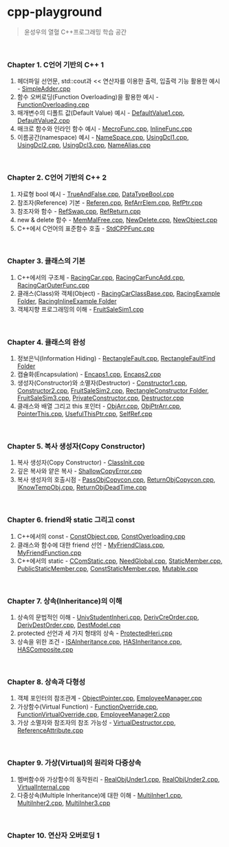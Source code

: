 # cpp-playground
> 윤성우의 열혈 C++프로그래밍 학습 공간
<br/> 

### Chapter 1. C언어 기반의 C++ 1
1. 헤더파일 선언문, std::cout과 << 연산자를 이용한 출력, 입출력 기능 활용한 예시 - [SimpleAdder.cpp](https://github.com/je-s0n/cpp-playground/blob/main/cp1/SimpleAdder.cpp)
2. 함수 오버로딩(Function Overloading)을 활용한 예시 - [FunctionOverloading.cpp](https://github.com/je-s0n/cpp-playground/blob/main/cp1/FunctionOverloading.cpp)
3. 매개변수의 디폴트 값(Default Value) 예시 - [DefaultValue1.cpp](https://github.com/je-s0n/cpp-playground/blob/main/cp1/DefaultValue1.cpp), [DefaultValue2.cpp](https://github.com/je-s0n/cpp-playground/blob/main/cp1/DefaultValue2.cpp)
4. 매크로 함수와 인라인 함수 예시 - [MecroFunc.cpp](https://github.com/je-s0n/cpp-playground/blob/main/cp1/MecroFunc.cpp), [InlineFunc.cpp](https://github.com/je-s0n/cpp-playground/blob/main/cp1/InlineFunc.cpp)
5. 이름공간(namespace) 예시 - [NameSpace.cpp](https://github.com/je-s0n/cpp-playground/blob/main/cp1/NameSpace.cpp), [UsingDcl1.cpp](https://github.com/je-s0n/cpp-playground/blob/main/cp1/UsingDcl1.cpp), [UsingDcl2.cpp](https://github.com/je-s0n/cpp-playground/blob/main/cp1/UsingDcl2.cpp), [UsingDcl3.cpp](https://github.com/je-s0n/cpp-playground/blob/main/cp1/UsingDcl3.cpp), [NameAlias.cpp](https://github.com/je-s0n/cpp-playground/blob/main/cp1/NameAlias.cpp)
<br/>

### Chapter 2. C언어 기반의 C++ 2
1. 자료형 bool 예시 - [TrueAndFalse.cpp](https://github.com/je-s0n/cpp-playground/blob/main/cp2/TrueAndFalse.cpp), [DataTypeBool.cpp](https://github.com/je-s0n/cpp-playground/blob/main/cp2/DataTypeBool.cpp)
2. 참조자(Reference) 기본 - [Referen.cpp](https://github.com/je-s0n/cpp-playground/blob/main/cp2/Referen.cpp), [RefArrElem.cpp](https://github.com/je-s0n/cpp-playground/blob/main/cp2/RefArrElem.cpp), [RefPtr.cpp](https://github.com/je-s0n/cpp-playground/blob/main/cp2/RefPtr.cpp)
3. 참조자와 함수 - [RefSwap.cpp](https://github.com/je-s0n/cpp-playground/blob/main/cp2/RefSwap.cpp), [RefReturn.cpp](https://github.com/je-s0n/cpp-playground/blob/main/cp2/RefReturn.cpp)
4. new & delete 함수 - [MemMalFree.cpp](https://github.com/je-s0n/cpp-playground/blob/main/cp2/MemMalFree.cpp), [NewDelete.cpp](https://github.com/je-s0n/cpp-playground/blob/main/cp2/NewDelete.cpp), [NewObject.cpp](https://github.com/je-s0n/cpp-playground/blob/main/cp2/NewObject.cpp)
5. C++에서 C언어의 표준함수 호출 - [StdCPPFunc.cpp](https://github.com/je-s0n/cpp-playground/blob/main/cp2/StdCPPFunc.cpp)
<br/>

### Chapter 3. 클래스의 기본
1) C++에서의 구조체 - [RacingCar.cpp](https://github.com/je-s0n/cpp-playground/blob/main/cp3/RacingCar.cpp), [RacingCarFuncAdd.cpp](https://github.com/je-s0n/cpp-playground/blob/main/cp3/RacingCarFuncAdd.cpp), [RacingCarOuterFunc.cpp](https://github.com/je-s0n/cpp-playground/blob/main/cp3/RacingCarOuterFunc.cpp)
2) 클래스(Class)와 객체(Object) - [RacingCarClassBase.cpp](https://github.com/je-s0n/cpp-playground/blob/main/cp3/RacingCarClassBase.cpp), [RacingExample Folder](https://github.com/je-s0n/cpp-playground/tree/main/cp3/RacingExample), [RacingInlineExample Folder](https://github.com/je-s0n/cpp-playground/tree/main/cp3/RacingInlineExample)
3) 객체지향 프로그래밍의 이해 - [FruitSaleSim1.cpp](https://github.com/je-s0n/cpp-playground/blob/main/cp3/FruitSaleSim1.cpp)
<br/>

### Chapter 4. 클래스의 완성
1) 정보은닉(Information Hiding) - [RectangleFault.cpp](https://github.com/je-s0n/cpp-playground/blob/main/cp4/RectangleFault.cpp), [RectangleFaultFind Folder](https://github.com/je-s0n/cpp-playground/tree/main/cp4/RectangleFaultFind)
2) 캡슐화(Encapsulation) - [Encaps1.cpp](https://github.com/je-s0n/cpp-playground/blob/main/cp4/Encaps1.cpp), [Encaps2.cpp](https://github.com/je-s0n/cpp-playground/blob/main/cp4/Encaps2.cpp)
3) 생성자(Constructor)와 소멸자(Destructor) - [Constructor1.cpp](https://github.com/je-s0n/cpp-playground/blob/main/cp4/Constructor1.cpp), [Constructor2.cpp](https://github.com/je-s0n/cpp-playground/blob/main/cp4/Constructor2.cpp), [FruitSaleSim2.cpp](https://github.com/je-s0n/cpp-playground/blob/main/cp4/FruitSaleSim2.cpp), [RectangleConstructor Folder](https://github.com/je-s0n/cpp-playground/tree/main/cp4/RectangleConstructor), [FruitSaleSim3.cpp](https://github.com/je-s0n/cpp-playground/blob/main/cp4/FruitSaleSim3.cpp), [PrivateConstructor.cpp](https://github.com/je-s0n/cpp-playground/blob/main/cp4/PrivateConstructor.cpp), [Destructor.cpp](https://github.com/je-s0n/cpp-playground/blob/main/cp4/Destructor.cpp)
4) 클래스와 배열 그리고 this 포인터 - [ObjArr.cpp](https://github.com/je-s0n/cpp-playground/blob/main/cp4/ObjArr.cpp), [ObjPtrArr.cpp](https://github.com/je-s0n/cpp-playground/blob/main/cp4/ObjPtrArr.cpp), [PointerThis.cpp](https://github.com/je-s0n/cpp-playground/blob/main/cp4/PointerThis.cpp), [UsefulThisPtr.cpp](https://github.com/je-s0n/cpp-playground/blob/main/cp4/UsefulThisPtr.cpp), [SelfRef.cpp](https://github.com/je-s0n/cpp-playground/blob/main/cp4/SelfRef.cpp)
<br/>

### Chapter 5. 복사 생성자(Copy Constructor)
1) 복사 생성자(Copy Constructor) - [ClassInit.cpp](https://github.com/je-s0n/cpp-playground/blob/main/cp5/ClassInit.cpp)
2) 깊은 복사와 얕은 복사 - [ShallowCopyError.cpp](https://github.com/je-s0n/cpp-playground/blob/main/cp5/ShallowCopyError.cpp)
3) 복사 생성자의 호출시점 - [PassObjCopycon.cpp](https://github.com/je-s0n/cpp-playground/blob/main/cp5/PassObjCopycon.cpp), [ReturnObjCopycon.cpp](https://github.com/je-s0n/cpp-playground/blob/main/cp5/ReturnObjCopycon.cpp), [IKnowTempObj.cpp](https://github.com/je-s0n/cpp-playground/blob/main/cp5/IKnowTempObj.cpp), [ReturnObjDeadTime.cpp](https://github.com/je-s0n/cpp-playground/blob/main/cp5/ReturnObjDeadTime.cpp) 
<br/>

### Chapter 6. friend와 static 그리고 const
1) C++에서의 const - [ConstObject.cpp](https://github.com/je-s0n/cpp-playground/blob/main/cp6/ConstObject.cpp), [ConstOverloading.cpp](https://github.com/je-s0n/cpp-playground/blob/main/cp6/ConstOverloading.cpp)
2) 클래스와 함수에 대한 friend 선언 - [MyFriendClass.cpp](https://github.com/je-s0n/cpp-playground/blob/main/cp6/MyFriendClass.cpp), [MyFriendFunction.cpp](https://github.com/je-s0n/cpp-playground/blob/main/cp6/MyFriendFunction.cpp)
3) C++에서의 static - [CComStatic.cpp](https://github.com/je-s0n/cpp-playground/blob/main/cp6/CComStatic.cpp), [NeedGlobal.cpp](https://github.com/je-s0n/cpp-playground/blob/main/cp6/NeedGlobal.cpp), [StaticMember.cpp](https://github.com/je-s0n/cpp-playground/blob/main/cp6/StaticMember.cpp), [PublicStaticMember.cpp](https://github.com/je-s0n/cpp-playground/blob/main/cp6/PublicStaticMember.cpp), [ConstStaticMember.cpp](https://github.com/je-s0n/cpp-playground/blob/main/cp6/ConstStaticMember.cpp), [Mutable.cpp](https://github.com/je-s0n/cpp-playground/blob/main/cp6/Mutable.cpp)
<br/>

### Chapter 7. 상속(Inheritance)의 이해
1) 상속의 문법적인 이해 - [UnivStudentInheri.cpp](https://github.com/je-s0n/cpp-playground/blob/main/cp7/UnivStudentInheri.cpp), [DerivCreOrder.cpp](https://github.com/je-s0n/cpp-playground/blob/main/cp7/DerivCreOrder.cpp), [DerivDestOrder.cpp](https://github.com/je-s0n/cpp-playground/blob/main/cp7/DerivDestOrder.cpp), [DestModel.cpp](https://github.com/je-s0n/cpp-playground/blob/main/cp7/DestModel.cpp)
2) protected 선언과 세 가지 형태의 상속 - [ProtectedHeri.cpp](https://github.com/je-s0n/cpp-playground/blob/main/cp7/ProtectedHeri.cpp)
3) 상속을 위한 조건 - [ISAInheritance.cpp](https://github.com/je-s0n/cpp-playground/blob/main/cp7/ISAInheritance.cpp), [HASInheritance.cpp](https://github.com/je-s0n/cpp-playground/blob/main/cp7/HASInheritance.cpp), [HASComposite.cpp](https://github.com/je-s0n/cpp-playground/blob/main/cp7/HASComposite.cpp)
<br/>

### Chapter 8. 상속과 다형성
1) 객체 포인터의 참조관계 - [ObjectPointer.cpp](https://github.com/je-s0n/cpp-playground/blob/main/cp8/ObjectPointer.cpp), [EmployeeManager.cpp](https://github.com/je-s0n/cpp-playground/blob/main/cp8/EmployeeManager.cpp)
2) 가상함수(Virtual Function) - [FunctionOverride.cpp](https://github.com/je-s0n/cpp-playground/blob/main/cp8/FunctionOverride.cpp), [FunctionVirtualOverride.cpp](https://github.com/je-s0n/cpp-playground/blob/main/cp8/FunctionVirtualOverride.cpp), [EmployeeManager2.cpp](https://github.com/je-s0n/cpp-playground/blob/main/cp8/EmployeeManager2.cpp)
3) 가상 소멸자와 참조자의 참조 가능성 - [VirtualDestructor.cpp](https://github.com/je-s0n/cpp-playground/blob/main/cp8/VirtualDestructor.cpp), [ReferenceAttribute.cpp](https://github.com/je-s0n/cpp-playground/blob/main/cp8/ReferenceAttribute.cpp)
<br/>

### Chapter 9. 가상(Virtual)의 원리와 다중상속
1) 멤버함수와 가상함수의 동작원리 - [RealObjUnder1.cpp](https://github.com/je-s0n/cpp-playground/blob/main/cp9/RealObjUnder1.cpp), [RealObjUnder2.cpp](https://github.com/je-s0n/cpp-playground/blob/main/cp9/RealObjUnder2.cpp), [VirtualInternal.cpp](https://github.com/je-s0n/cpp-playground/blob/main/cp9/VirtualInternal.cpp)
2) 다중상속(Multiple Inheritance)에 대한 이해 - [MultiInher1.cpp](https://github.com/je-s0n/cpp-playground/blob/main/cp9/MultiInher1.cpp), [MultiInher2.cpp](https://github.com/je-s0n/cpp-playground/blob/main/cp9/MultiInher2.cpp), [MultiInher3.cpp](https://github.com/je-s0n/cpp-playground/blob/main/cp9/MultiInher3.cpp)
<br/>

### Chapter 10. 연산자 오버로딩 1
<br/>
